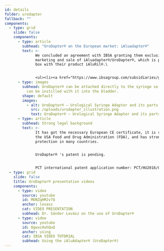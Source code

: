 ```yaml
---
id: details
folder: urodapter
fallback: ""
components:
  - type: grid
    slide: false
    components:
      - type: article
        subhead: "UroDapter® on the European market: iAluadapter®"
        text: >-
              We concluded an agreement with IBSA granting them exclusivity for the
              marketing and sale of iAluadapter®/UroDapter®, which is packed in one
              box with their product iAluRil®.\


              <ul><li><a href="https://www.ibsagroup.com/subsidiaries/global-network.html" rel="noopener" target="_blank">IBSA Global Network</a></li></ul>
      - type: images
        subhead: UroDapter® can be attached directly to the syringe so that any solution
          can be instilled with it into the bladder.
        shape: default
        images:
          - alt: UroDapter® – Urological Syringe Adapter and its parts
            src: /uploads/urodapter_illustration.png
            text: UroDapter® – Urological Syringe Adapter and its parts
      - type: article
        subhead: Strong legal background
        text: >-
              It has got the necessary European CE certificate, it is registered by
              the USA Food and Drug Administration (FDA), and has strong IP
              protection in many countries.


              ​UroDapter® 's patent is pending. 


              ​PCT international patent application number: PCT/HU2016/000063
  - type: grid
    slide: false
    title: UroDapter® presentation videos
    components:
      - type: video
        source: youtube
        id: MONZqHMJv7Q
        anchor: lovasz
        cat: VIDEO PRESENTATION
        subhead: Dr. Sándor Lovász on the use of UroDapter®
      - type: video
        source: youtube
        id: OgwxcHuhQuQ
        anchor: using
        cat: IBSA VIDEO TUTORIAL
        subhead: Using the iAluAdapter® (UroDapter®)
---
```

